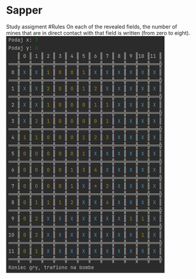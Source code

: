 # Sapper
Study assigment
#Rules
On each of the revealed fields, the number of mines that are in direct contact with that field is written (from zero to eight).
![alt text](https://github.com/hadala-p/Sapper/blob/main/sapper.png?raw=true)
